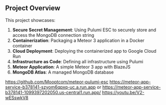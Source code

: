 ## Project Overview

This project showcases:

1. **Secure Secret Management**: Using Pulumi ESC to securely store and access the MongoDB connection string
2. **Containerization**: Packaging a Meteor 3 application in a Docker container
3. **Cloud Deployment**: Deploying the containerized app to Google Cloud Run
4. **Infrastructure as Code**: Defining all infrastructure using Pulumi
5. **Meteor Application**: A simple Meteor 3 app with BlazeJS
6. **MongoDB Atlas**: A managed MongoDB database

https://github.com/Mooptcom/meteor-pulumi-esc 
https://meteor-app-service-b378141-szyom6qpxq-uc.a.run.app
or https://meteor-app-service-b378141-1099397202050.us-central1.run.app/ 
https://youtu.be/V2-wESswkV8
